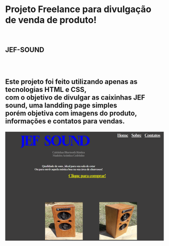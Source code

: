 <h1> Projeto Freelance para divulgação de venda de produto!</h1>
<br>
<h2> JEF-SOUND <h2>
<br>
<p> Este projeto foi feito utilizando apenas as tecnologias HTML e CSS,  <br>
com o objetivo de divulgar as caixinhas JEF sound, uma landding page simples <br>
porém objetiva com imagens do produto, informações e contatos para vendas.</p>

<img src="frente site.PNG">

